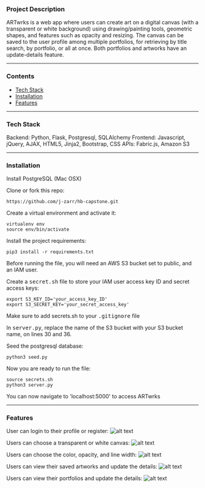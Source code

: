 ### Project Description
ARTwrks is a web app where users can create art on a digital canvas (with a transparent or white background) using drawing/painting tools, geometric shapes, and  features such as opacity and resizing. The canvas can be saved to the user profile among multiple portfolios, for retrieving by title search, by portfolio, or all at once.  Both portfolios and artworks have an update-details feature.

***

### Contents
* [Tech Stack](#tech-stack) <br/>
* [Installation](#installation) <br/>
* [Features](#features) <br/>

***

### Tech Stack
Backend: Python, Flask, Postgresql, SQLAlchemy 
Frontend: Javascript, jQuery, AJAX, HTML5, Jinja2, Bootstrap, CSS 
APIs: Fabric.js, Amazon S3

***

### Installation
Install PostgreSQL (Mac OSX)

Clone or fork this repo:

```https://github.com/j-zarr/hb-capstone.git```


Create a virtual environment and activate it:
```
virtualenv env
source env/bin/activate
```

Install  the project requirements:
```
pip3 install -r requirements.txt 
```

Before running the  file, you will need an AWS S3 bucket set to public, and an IAM user. 

Create a <kbd>secret.sh</kbd> file to store your IAM user access key ID and secret access keys:
```
export S3_KEY_ID='your_access_key_ID'
export S3_SECRET_KEY='your_secret_access_key'
```

Make sure to add secrets.sh to your <kbd>.gitignore</kbd> file

In <kbd>server.py</kbd>, replace the name of the S3 bucket with your S3 bucket name, on lines 30 and 36.

Seed the postgresql database:
```
python3 seed.py 
```

Now you are ready to run the file:
```
source secrets.sh
python3 server.py
```

You can now navigate to 'localhost:5000' to access ARTwrks

***

### Features
User can login to their profile or register:
![alt text](https://github-my-images.s3.amazonaws.com/ARTwrks-login-register.png  "Login Form")
<br/>

Users can choose a transparent or white canvas:
![alt text](https://github-my-images.s3.amazonaws.com/ARTwrks-canvas-bg.png "Canvas Background Color")
<br/>

Users can choose the color, opacity, and line width:
![alt text](https://github-my-images.s3.amazonaws.com/ARTwrks-color-options.png "Color Options")
<br/>

Users can view their saved artworks and update the details:
![alt text](https://github-my-images.s3.amazonaws.com/artworks-card.png "Artwwork Cards")
<br/>

Users can view their portfolios and update the details:
![alt text](https://github-my-images.s3.amazonaws.com/portfolio-cards.png "Portfolio Cards")
<br/>
